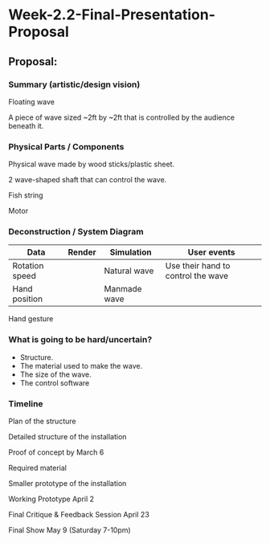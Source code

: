 # Week-2.2-Final-Presentation-Proposal
## Proposal:

### Summary (artistic/design vision)

Floating wave

A piece of wave sized ~2ft by ~2ft that is controlled by the audience beneath it. 


### Physical Parts / Components

Physical wave made by wood sticks/plastic sheet. 

2 wave-shaped shaft that can control the wave. 

Fish string

Motor

### Deconstruction / System Diagram 

Data | Render |	Simulation | User events
-- | -- | -- | --
Rotation speed | | Natural wave | Use their hand to control the wave
Hand position | | Manmade wave	
Hand gesture			


### What is going to be hard/uncertain?
-	Structure. 
-	The material used to make the wave. 
-	The size of the wave. 
-	The control software

### Timeline

Plan of the structure

Detailed structure of the installation

Proof of concept by March 6

Required material

Smaller prototype of the installation

Working Prototype April 2

Final Critique & Feedback Session April 23

Final Show May 9 (Saturday 7-10pm)
